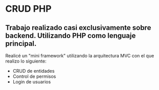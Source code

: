 # CRUD PHP

## Trabajo realizado casi exclusivamente sobre backend. Utilizando PHP como lenguaje principal.

Realicé un "mini framework" utilizando la arquitectura MVC con el que realizo lo siguiente:

- CRUD de entidades
- Control de permisos
- Login de usuarios
